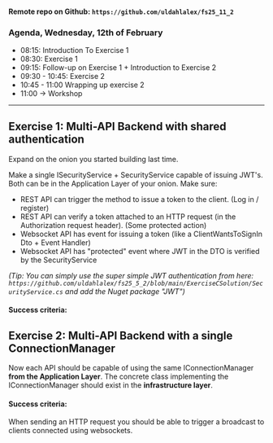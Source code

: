#### Remote repo on Github: `https://github.com/uldahlalex/fs25_11_2`

### Agenda, Wednesday, 12th of February
- 08:15: Introduction To Exercise 1
- 08:30: Exercise 1
- 09:15: Follow-up on Exercise 1 + Introduction to Exercise 2
- 09:30 - 10:45: Exercise 2
- 10:45 - 11:00 Wrapping up exercise 2
- 11:00 -> Workshop

___

## Exercise 1: Multi-API Backend with shared authentication

Expand on the onion you started building last time.

Make a single ISecurityService + SecurityService capable of issuing JWT's. Both can be in the Application Layer of your onion. Make sure:
- REST API can trigger the method to issue a token to the client. (Log in / register)
- REST API can verify a token attached to an HTTP request (in the Authorization request header). (Some protected action)
- Websocket API has event for issuing a token (like a ClientWantsToSignIn Dto + Event Handler)
- Websocket API has "protected" event where JWT in the DTO is verified by the SecurityService

*(Tip: You can simply use the super simple JWT authentication from here: `https://github.com/uldahlalex/fs25_5_2/blob/main/ExerciseCSolution/SecurityService.cs` and add the Nuget package "JWT")*


#### Success criteria:

## Exercise 2: Multi-API Backend with a single ConnectionManager

Now each API should be capable of using the same IConnectionManager **from the Application Layer**. The concrete class implementing the IConnectionManager should exist in the **infrastructure layer**.

#### Success criteria:
When sending an HTTP request you should be able to trigger a broadcast to clients connected using websockets.